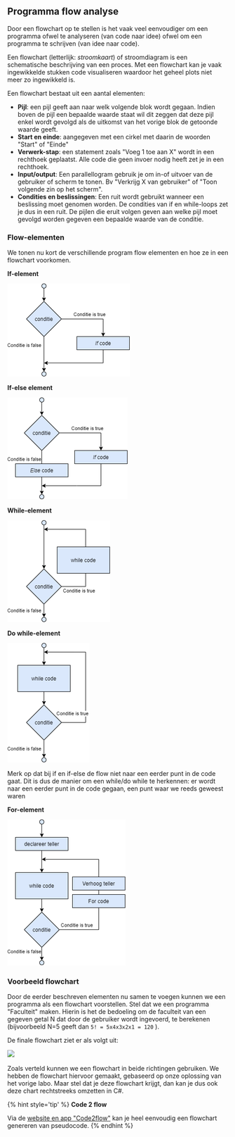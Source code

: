## Programma flow analyse
Door een flowchart op te stellen is het vaak veel eenvoudiger om een programma ofwel te analyseren (van code naar idee) ofwel om een programma te schrijven (van idee naar code).

Een flowchart (letterlijk: *stroomkaart*) of stroomdiagram is een schematische beschrijving van een proces. Met een flowchart kan je vaak ingewikkelde stukken code visualiseren waardoor het geheel plots niet meer zo ingewikkeld is. 


Een flowchart bestaat uit een aantal elementen:
* **Pijl**: een pijl geeft aan naar welk volgende blok wordt gegaan. Indien boven de pijl een bepaalde waarde staat wil dit zeggen dat deze pijl enkel wordt gevolgd als de uitkomst van het vorige blok de getoonde waarde geeft.
* **Start en einde**: aangegeven met een cirkel met daarin de woorden "Start" of "Einde"
* **Verwerk-stap**: een statement zoals "Voeg 1 toe aan X" wordt in een rechthoek geplaatst. Alle code die geen invoer nodig heeft zet je in een rechthoek.
* **Input/output**: Een parallellogram gebruik je om in-of uitvoer van de gebruiker of scherm te tonen. Bv "Verkrijg X van gebruiker" of "Toon volgende zin op het scherm".
* **Condities en beslissingen**: Een ruit wordt gebruikt wanneer een beslissing moet genomen worden. De condities van if en while-loops zet je dus in een ruit. De pijlen die eruit volgen geven aan welke pijl moet gevolgd worden gegeven een bepaalde waarde van de conditie.

### Flow-elementen
We tonen nu kort de verschillende program flow elementen en hoe ze in een flowchart voorkomen.  

**If-element**

![](../assets/3_loops/if.png)

**If-else element**

![](../assets/3_loops/ifelse.png)

**While-element**

![](../assets/3_loops/while.png)

**Do while-element**

![](../assets/3_loops/dowhile.png)

Merk op dat bij if en if-else de flow niet naar een eerder punt in de code gaat. Dit is dus de manier om een while/do while te herkennen: er wordt naar een eerder punt in de code gegaan, een punt waar we reeds geweest waren

**For-element**

![](../assets/3_loops/for.png)

### Voorbeeld flowchart

Door de eerder beschreven elementen nu samen te voegen kunnen we een programma als een flowchart voorstellen.  Stel dat we een programma "Faculteit" maken. Hierin is het de bedoeling om de faculteit  van een gegeven getal N dat door de gebruiker wordt ingevoerd, te berekenen (bijvoorbeeld N=5 geeft dan ``5! = 5x4x3x2x1 = 120`` ). 

De finale flowchart ziet er als volgt uit:

![](../assets/3_loops/fullflow.png)

Zoals verteld kunnen we een flowchart in beide richtingen gebruiken. We hebben de flowchart hiervoor gemaakt, gebaseerd op onze oplossing van het vorige labo. Maar stel dat je deze flowchart krijgt, dan kan je dus ook deze chart rechtstreeks omzetten in C#.

{% hint style='tip' %}
**Code 2 flow**

Via de [website en app "Code2flow"](https://code2flow.com/app) kan je heel eenvoudig een flowchart genereren van pseudocode.
{% endhint %}
